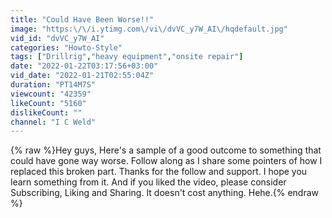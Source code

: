 ```yaml
---
title: "Could Have Been Worse!!"
image: "https:\/\/i.ytimg.com\/vi\/dvVC_y7W_AI\/hqdefault.jpg"
vid_id: "dvVC_y7W_AI"
categories: "Howto-Style"
tags: ["Drillrig","heavy equipment","onsite repair"]
date: "2022-01-22T03:17:56+03:00"
vid_date: "2022-01-21T02:55:04Z"
duration: "PT14M7S"
viewcount: "42359"
likeCount: "5160"
dislikeCount: ""
channel: "I C Weld"
---
```

{% raw %}Hey guys, Here's a sample of a good outcome to something that could have gone way worse. Follow along as I share some pointers of how I replaced this broken part. Thanks for the follow and support. I hope you learn something from it. And if you liked the video, please consider Subscribing, Liking and Sharing. It doesn't cost anything. Hehe.{% endraw %}
